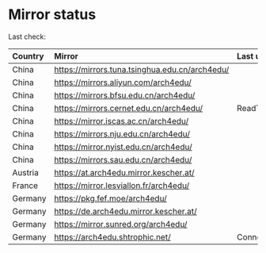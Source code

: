 <script src="./time.js"></script>
# Mirror status
Last check: <script type="text/javascript">localize(1753166400.2068677);</script>

|Country|Mirror|Last update|
|:------|:-----|:----------|
|China|https://mirrors.tuna.tsinghua.edu.cn/arch4edu/|<script type="text/javascript">localize(1753124186);</script>|
|China|https://mirrors.aliyun.com/arch4edu/|<script type="text/javascript">localize(1753124186);</script>|
|China|https://mirrors.bfsu.edu.cn/arch4edu/|<script type="text/javascript">localize(1753124186);</script>|
|China|https://mirrors.cernet.edu.cn/arch4edu/|ReadTimeout|
|China|https://mirror.iscas.ac.cn/arch4edu/|<script type="text/javascript">localize(1753124186);</script>|
|China|https://mirrors.nju.edu.cn/arch4edu/|<script type="text/javascript">localize(1753124186);</script>|
|China|https://mirror.nyist.edu.cn/arch4edu/|<script type="text/javascript">localize(1753124186);</script>|
|China|https://mirrors.sau.edu.cn/arch4edu/|<script type="text/javascript">localize(1752994001);</script>|
|Austria|https://at.arch4edu.mirror.kescher.at/|<script type="text/javascript">localize(1753124186);</script>|
|France|https://mirror.lesviallon.fr/arch4edu/|<script type="text/javascript">localize(1753124186);</script>|
|Germany|https://pkg.fef.moe/arch4edu/|<script type="text/javascript">localize(1753124186);</script>|
|Germany|https://de.arch4edu.mirror.kescher.at/|<script type="text/javascript">localize(1753124186);</script>|
|Germany|https://mirror.sunred.org/arch4edu/|<script type="text/javascript">localize(1753124186);</script>|
|Germany|https://arch4edu.shtrophic.net/|ConnectionError|

<script src="./tablefilter/tablefilter.js"></script>
<script src="./table.js"></script>